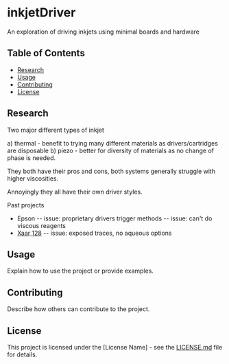 # inkjetDriver

An exploration of driving inkjets using minimal boards and hardware

## Table of Contents

- [Research](#research)
- [Usage](#usage)
- [Contributing](#contributing)
- [License](#license)

## Research

Two major different types of inkjet

a) thermal - benefit to trying many different materials as drivers/cartridges are disposable
b) piezo - better for diversity of materials as no change of phase is needed.

They both have their pros and cons, both systems generally struggle with higher viscosities.

Annoyingly they all have their own driver styles.

Past projects
- Epson
-- issue: proprietary drivers trigger methods
-- issue: can't do viscous reagents
- [Xaar 128](https://github.com/gkyle/xaar128?tab=readme-ov-file)
-- issue: exposed traces, no aqueous options

## Usage

Explain how to use the project or provide examples.

## Contributing

Describe how others can contribute to the project.

## License

This project is licensed under the [License Name] - see the [LICENSE.md](LICENSE.md) file for details.